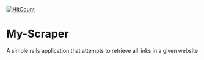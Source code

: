 [![HitCount](http://hits.dwyl.io/gr1d99/my-scraper.svg)](http://hits.dwyl.io/gr1d99/my-scraper)

# My-Scraper
A simple rails application that attempts to retrieve all links in a given website
